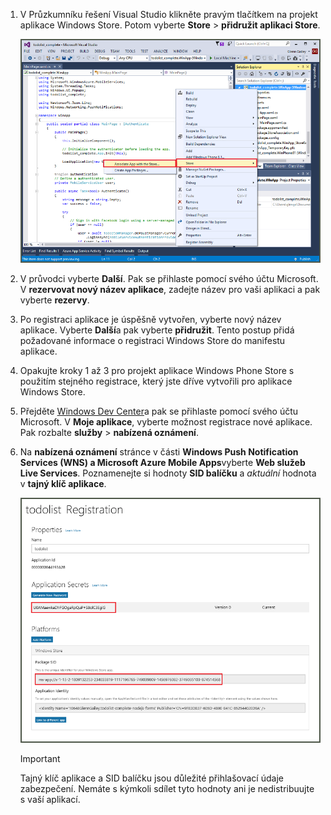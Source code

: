 
1. V Průzkumníku řešení Visual Studio klikněte pravým tlačítkem na projekt aplikace Windows Store. Potom vyberte **Store** > **přidružit aplikaci Store**.

    ![Propojit aplikaci s Windows Store](./media/app-service-mobile-register-wns/notification-hub-associate-win8-app.png)
2. V průvodci vyberte **Další**. Pak se přihlaste pomocí svého účtu Microsoft. V **rezervovat nový název aplikace**, zadejte název pro vaši aplikaci a pak vyberte **rezervy**.
3. Po registraci aplikace je úspěšně vytvořen, vyberte nový název aplikace. Vyberte **Další**a pak vyberte **přidružit**. Tento postup přidá požadované informace o registraci Windows Store do manifestu aplikace.
4. Opakujte kroky 1 až 3 pro projekt aplikace Windows Phone Store s použitím stejného registrace, který jste dříve vytvořili pro aplikace Windows Store.  
5. Přejděte [Windows Dev Center](https://dev.windows.com/en-us/overview)a pak se přihlaste pomocí svého účtu Microsoft. V **Moje aplikace**, vyberte možnost registrace nové aplikace. Pak rozbalte **služby** > **nabízená oznámení**.
6. Na **nabízená oznámení** stránce v části **Windows Push Notification Services (WNS) a Microsoft Azure Mobile Apps**vyberte **Web služeb Live Services**.  Poznamenejte si hodnoty **SID balíčku** a *aktuální* hodnota v **tajný klíč aplikace**. 

    ![Nastavení aplikace v Centru pro vývojáře](./media/app-service-mobile-register-wns/mobile-services-win8-app-push-auth.png)

   > [!IMPORTANT]
   > Tajný klíč aplikace a SID balíčku jsou důležité přihlašovací údaje zabezpečení. Nemáte s kýmkoli sdílet tyto hodnoty ani je nedistribuujte s vaší aplikací.
   >
   >
